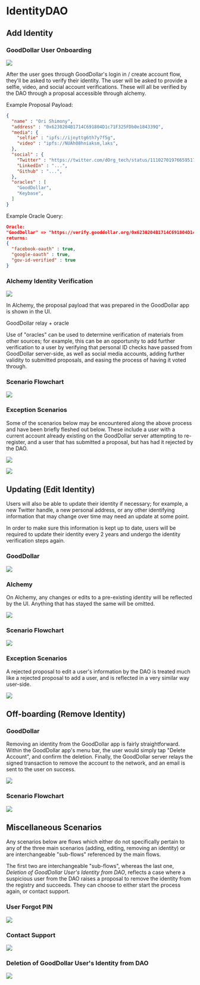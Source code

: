 # IdentityDAO 

## Add Identity

### GoodDollar User Onboarding

![](./docs/img/GoodDollar_Wireframe_Add_Identity.png)

After the user goes through GoodDollar's login in / create account flow, they'll be asked to verify their identity. The user will be asked to provide a selfie, video, and social account verifications. These will all be verified by the DAO through a proposal accessible through alchemy.

Example Proposal Payload:
```json
{
  "name" : "Ori Shimony",
  "address" : "0x6230204B1714C691804D1c71F325FDb0e184339Q", 
  "media": {
    "selfie" : "ipfs://ijnyttg6th7y7f5g",
    "video" : "ipfs://NUAh08hniaksm,laks",
  },
  "social" : {
    "Twitter" : "https://twitter.com/dOrg_tech/status/1110270197665951744",
    "LinkedIn" : "...",
    "Github" : "...",
  },
  "oracles" : [
    "GoodDollar",
    "Keybase",
  ]
}
```

Example Oracle Query:
```json
Oracle:
"GoodDollar" => "https://verify.gooddollar.org/0x6230204B1714C691804D1c71F325FDb0e184339Q"
returns:
{
  "facebook-oauth" : true,
  "google-oauth" : true,
  "gov-id-verified" : true
}
```

### Alchemy Identity Verification

![](./docs/img/Alchemy-Add-Identity.png)

In Alchemy, the proposal payload that was prepared in the GoodDollar app is shown in the UI. 

GoodDollar relay + oracle


Use of "oracles" can be used to determine verification of materials from other sources; for example, this can be an opportunity to add further verification to a user by verifying that personal ID checks have passed from GoodDollar server-side, as well as social media accounts, adding further validity to submitted proposals, and easing the process of having it voted through.

### Scenario Flowchart

![](./docs/img/Scenario_Flow_Onboarding_Add_Identity.png)

### Exception Scenarios

Some of the scenarios below may be encountered along the above process and have been briefly fleshed out below. These include a user with a current account already existing on the GoodDollar server attempting to re-register, and a user that has submitted a proposal, but has had it rejected by the DAO.

![](./docs/img/Scenario_Flow_Exception_Existing_User_Attempting_to_Register.png)

![](./docs/img/Scenario_Flow_Exception_User_with_Rejected_Add_Proposal.png)

## Updating (Edit Identity)

Users will also be able to update their identity if necessary; for example, a new Twitter handle, a new personal address, or any other identifying information that may change over time may need an update at some point.

In order to make sure this information is kept up to date, users will be required to update their identity every 2 years and undergo the identity verification steps again.

### GoodDollar

![](./docs/img/GoodDollar_Wireframe_Update_Identity.png)

### Alchemy

On Alchemy, any changes or edits to a pre-existing identity will be reflected by the UI. Anything that has stayed the same will be omitted.

![](./docs/img/Alchemy-Edit-Identity.png)

### Scenario Flowchart

![](./docs/img/Scenario_Flow_Updating_Edit_Identity.png)

### Exception Scenarios

A rejected proposal to edit a user's information by the DAO is treated much like a rejected proposal to add a user, and is reflected in a very similar way user-side.

![](./docs/img/Scenario_Flow_Exception_User_with_Rejected_Edit_Proposal.png)

## Off-boarding (Remove Identity)

### GoodDollar

Removing an identity from the GoodDollar app is fairly straightforward. Within the GoodDollar app's menu bar, the user would simply tap "Delete Account", and confirm the deletion. Finally, the GoodDollar server relays the signed transaction to remove the account to the network, and an email is sent to the user on success.

![](./docs/img/GoodDollar_Wireframe_Delete_Identity.png)

### Scenario Flowchart

![](./docs/img/Scenario_Flow_Offboarding_Delete_Identity.png)

## Miscellaneous Scenarios

Any scenarios below are flows which either do not specifically pertain to any of the three main scenarios (adding, editing, removing an identity) or are interchangeable "sub-flows" referenced by the main flows.

The first two are interchangeable "sub-flows", whereas the last one, *Deletion of GoodDollar User's Identity from DAO*, reflects a case where a suspicious user from the DAO raises a proposal to remove the identity from the registry and succeeds. They can choose to either start the process again, or contact support.

### User Forgot PIN

![](./docs/img/Scenario_Flow_Exception_User_Forgot_PIN.png)

### Contact Support

![](./docs/img/Scenario_Flow_Contact_Support.png)

### Deletion of GoodDollar User's Identity from DAO

![](./docs/img/Scenario_Flow_Exception_DAO_Removes_User.png)
